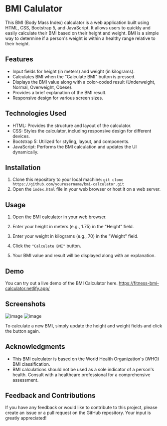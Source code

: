 # BMI Calulator 
This BMI (Body Mass Index) calculator is a web application built using HTML, CSS, Bootstrap 5, and JavaScript. It allows users to quickly and easily calculate their BMI based on their height and weight. BMI is a simple way to determine if a person's weight is within a healthy range relative to their height.

## Features
- Input fields for height (in meters) and weight (in kilograms).
- Calculates BMI when the "Calculate BMI" button is pressed.
- Displays the BMI value along with a color-coded result (Underweight, Normal, Overweight, Obese).
- Provides a brief explanation of the BMI result.
- Responsive design for various screen sizes.

## Technologies Used
- HTML: Provides the structure and layout of the calculator.
- CSS: Styles the calculator, including responsive design for different devices.
- Bootstrap 5: Utilized for styling, layout, and components.
- JavaScript: Performs the BMI calculation and updates the UI dynamically.

## Installation
1. Clone this repository to your local machine:
`git clone https://github.com/yourusername/bmi-calculator.git
`
2. Open the `index.html` file in your web browser or host it on a web server.

## Usage
1. Open the BMI calculator in your web browser.

2. Enter your height in meters (e.g., 1.75) in the "Height" field.

3. Enter your weight in kilograms (e.g., 70) in the "Weight" field.

4. Click the ``"Calculate BMI"`` button.

5. Your BMI value and result will be displayed along with an explanation.

## Demo
You can try out a live demo of the BMI Calculator here.
https://fitness-bmi-calculator.netlify.app/

## Screenshots

![image](https://github.com/AbinandhMJ/BMI-Calculator/assets/99226172/71284f1c-88f8-417f-baeb-b976799192be)
![image](https://github.com/AbinandhMJ/BMI-Calculator/assets/99226172/d4d2e28a-7a54-43fd-9024-78b8c4045bd7)

To calculate a new BMI, simply update the height and weight fields and click the button again.

## Acknowledgments
- This BMI calculator is based on the World Health Organization's (WHO) BMI classification.
- BMI calculations should not be used as a sole indicator of a person's health. Consult with a healthcare professional for a comprehensive assessment.

## Feedback and Contributions
If you have any feedback or would like to contribute to this project, please create an issue or a pull request on the GitHub repository. Your input is greatly appreciated!
